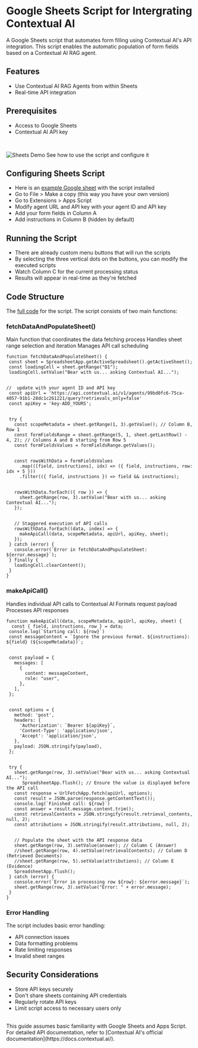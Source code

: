# Google Sheets Script for Intergrating Contextual AI
A Google Sheets script that automates form filling using Contextual AI's API integration. This script enables the automatic population of form fields based on a Contextual AI RAG agent.

## Features
- Use Contextual AI RAG Agents from within Sheets
- Real-time API integration

## Prerequisites 
- Access to Google Sheets
- Contextual AI API key

<br>

![Sheets Demo](sheets_demo.gif)
See how to use the script and configure it

## Configuring Sheets Script
- Here is an [example Google sheet](https://docs.google.com/spreadsheets/d/1Yh8SWJaF88Jz040j4dudSKJS5Npkbz4lxfdDHj9agkw/edit?usp=sharing) with the script installed
- Go to File > Make a copy (this way you have your own version)
- Go to Extensions > Apps Script
- Modify agent URL and API key with your agent ID and API key
- Add your form fields in Column A
- Add instructions in Column B (hidden by default)

## Running the Script
- There are already custom menu buttons that will run the scripts
- By selecting the three vertical dots on the buttons, you can modify the executed scripts
- Watch Column C for the current processing status
- Results will appear in real-time as they're fetched

## Code Structure
The [full code](sheets_script.js) for the script.
The script consists of two main functions:

### fetchDataAndPopulateSheet()
Main function that coordinates the data fetching process
Handles sheet range selection and iteration
Manages API call scheduling

```
function fetchDataAndPopulateSheet() {
 const sheet = SpreadsheetApp.getActiveSpreadsheet().getActiveSheet();
 const loadingCell = sheet.getRange("D1");
 loadingCell.setValue("Bear with us... asking Contextual AI...");


//  update with your agent ID and API key
 const apiUrl = 'https://api.contextual.ai/v1/agents/99bd0fc6-75ca-4057-91b1-28dc1c261221/query?retrievals_only=false'
 const apiKey = 'key-ADD_YOURS';


 try {
   const scopeMetadata = sheet.getRange(1, 3).getValue(); // Column B, Row 1
   const formFieldsRange = sheet.getRange(5, 1, sheet.getLastRow() - 4, 2); // Columns A and B starting from Row 5
   const formFieldsValues = formFieldsRange.getValues();


   const rowsWithData = formFieldsValues
     .map(([field, instructions], idx) => ({ field, instructions, row: idx + 5 }))
     .filter(({ field, instructions }) => field && instructions);


   rowsWithData.forEach(({ row }) => {
     sheet.getRange(row, 3).setValue("Bear with us... asking Contextual AI...");
   });


   // Staggered execution of API calls
   rowsWithData.forEach((data, index) => {
     makeApiCall(data, scopeMetadata, apiUrl, apiKey, sheet);
   });
 } catch (error) {
   console.error(`Error in fetchDataAndPopulateSheet: ${error.message}`);
 } finally {
   loadingCell.clearContent();
 }
}
```

### makeApiCall()
Handles individual API calls to Contextual AI
Formats request payload
Processes API responses

```
function makeApiCall(data, scopeMetadata, apiUrl, apiKey, sheet) {
  const { field, instructions, row } = data;
 console.log(`Starting call: ${row}`)
 const messageContent = `Ignore the previous format. ${instructions}: ${field} (${scopeMetadata})`;


 const payload = {
   messages: [
     {
       content: messageContent,
       role: "user",
     },
   ],
 };


 const options = {
   method: 'post',
   headers: {
     'Authorization': `Bearer ${apiKey}`,
     'Content-Type': 'application/json',
     'Accept': 'application/json',
   },
   payload: JSON.stringify(payload),
 };


 try {
   sheet.getRange(row, 3).setValue("Bear with us... asking Contextual AI...");
      SpreadsheetApp.flush(); // Ensure the value is displayed before the API call
   const response = UrlFetchApp.fetch(apiUrl, options);
   const result = JSON.parse(response.getContentText());
   console.log(`Finished call: ${row}`)
   const answer = result.message.content.trim();
   const retrievalContents = JSON.stringify(result.retrieval_contents, null, 2);
   const attributions = JSON.stringify(result.attributions, null, 2);


   // Populate the sheet with the API response data
   sheet.getRange(row, 3).setValue(answer); // Column C (Answer)
   //sheet.getRange(row, 4).setValue(retrievalContents); // Column D (Retrieved Documents)
   //sheet.getRange(row, 5).setValue(attributions); // Column E (Evidence)
   SpreadsheetApp.flush();
 } catch (error) {
   console.error(`Error in processing row ${row}: ${error.message}`);
   sheet.getRange(row, 3).setValue("Error: " + error.message);
 }
}
```

### Error Handling
The script includes basic error handling:
- API connection issues
- Data formatting problems
- Rate limiting responses
- Invalid sheet ranges

## Security Considerations
- Store API keys securely
- Don't share sheets containing API credentials
- Regularly rotate API keys
- Limit script access to necessary users only

<br>
This guide assumes basic familiarity with Google Sheets and Apps Script. For detailed API documentation, refer to [Contextual AI's official documentation](https://docs.contextual.ai/).